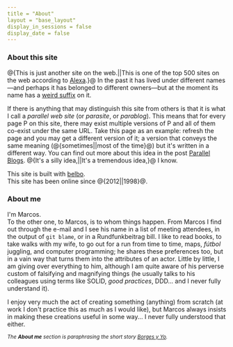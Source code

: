```yaml
---
title = "About"
layout = "base_layout"
display_in_sessions = false
display_date = false
---
```


### About this site

@{This is just another site on the web.||This is one of the top 500 sites 
on the web according to [Alexa](https://www.alexa.com/topsites).}@ 
In the past it has lived under different names—and perhaps it has belonged
to different owners—but at the moment its name has a [weird suffix][1] on it.

If there is anything that may distinguish this site from others is that 
it is what I call a *parallel web site* (or *parasite*, or *parablog*). This means that for every page P
on this site, there may exist multiple versions of P and all of them co-exist 
under the same URL. Take this page as an example: refresh the page 
and you may get a different version of it; a version 
that conveys the same meaning (@{sometimes||most of the time}@) but it's
written in a different way. You can find out more about this 
idea in the post [Parallel Blogs][2].
@{It's a silly idea,||It's a tremendous idea,}@ I know.

This site is built with [belbo][3].  
This site has been online since @{2012||1998}@.

### About me

I'm Marcos.  
To the other one, to Marcos, is to whom things happen. From Marcos 
I find out through the e-mail and I see his name in a list of 
meeting attendees, in the output of `git blame`, or in a Rundfunkbeitrag 
bill. I like to read books, to take walks with my wife, to go out for 
a run from time to time, maps, <i>fútbol</i> juggling, and computer programming; 
he shares these preferences too, but in a vain way that turns them 
into the attributes of an actor. Little by little, I am giving over 
everything to him, although I am quite aware of his perverse custom 
of falsifying and magnifying things (he usually talks to his colleagues 
using terms like SOLID, *good practices*, DDD... and I 
never fully understand it).  

I enjoy very much the act of creating something (anything) from 
scratch (at work I don't practice this as much as I would like), 
but Marcos always insists in making these creations useful in some
way... I never fully understood that either.

*<small>The <b>About me</b> section is paraphrasing the short 
story [Borges y Yo](https://en.wikipedia.org/wiki/Borges_and_I).</small>*

[1]: https://en.wikipedia.org/wiki/Turkish_grammar#Inflectional_suffixes
[2]: https://www.marcoslar.com/posts/2020/08/parallel-blogs/
[3]: https://github.com/marcoslar/belbo
